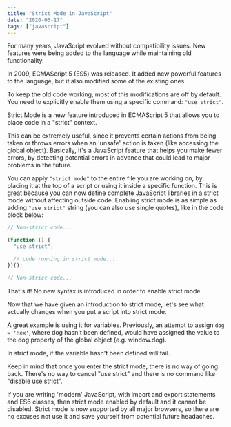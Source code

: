 ```yaml
---
title: "Strict Mode in JavaScript"
date: "2020-03-17"
tags: ["javascript"]
---
```


For many years, JavaScript evolved without compatibility issues.
New features were being added to the language while maintaining old functionality.

In 2009, ECMAScript 5 (ES5) was released. It added new powerful features to the language, but it also modified some of the existing ones.

To keep the old code working, most of this modifications are off by default.
You need to explicitly enable them using a specific command: `"use strict"`.

Strict Mode is a new feature introduced in ECMAScript 5 that allows you to place code in a "strict" context.

This can be extremely useful, since it prevents certain actions from being taken or throws errors when an 'unsafe' action is taken (like accessing the global object).
Basically, it's a JavaScript feature that helps you make fewer errors, by detecting potential errors in advance that could lead to major problems in the future.

You can apply `"strict mode"` to the entire file you are working on, by placing it at the top of a script or using it inside a specific function.
This is great because you can now define complete JavaScript libraries in a strict mode without affecting outside code.
Enabling strict mode is as simple as adding `"use strict"` string (you can also use single quotes), like in the code block below:

```js
// Non-strict code...

(function () {
  "use strict";

  // code running in strict mode...
})();

// Non-strict code...
```

That's it! No new syntax is introduced in order to enable strict mode.

Now that we have given an introduction to strict mode, let's see what actually changes when you put a script into strict mode.

A great example is using it for variables. Previously, an attempt to assign `dog = 'Rex'`, where dog hasn't been defined, would have assigned the value to the dog property of the global object (e.g. window.dog).

In strict mode, if the variable hasn't been defined will fail.

Keep in mind that once you enter the strict mode, there is no way of going back.
There's no way to cancel "use strict" and there is no command like "disable use strict".

If you are writing 'modern' JavaScript, with import and export statements and ES6 classes, then strict mode enabled by default and it cannot be disabled.
Strict mode is now supported by all major browsers, so there are no excuses not use it and save yourself from potential future headaches.

